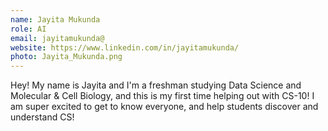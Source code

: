```yaml
---
name: Jayita Mukunda
role: AI
email: jayitamukunda@
website: https://www.linkedin.com/in/jayitamukunda/
photo: Jayita_Mukunda.png
---
```

Hey! My name is Jayita and I'm a freshman studying Data Science and Molecular & Cell Biology, and this is my first time helping out with CS-10! I am super excited to get to know everyone, and help students discover and understand CS!
